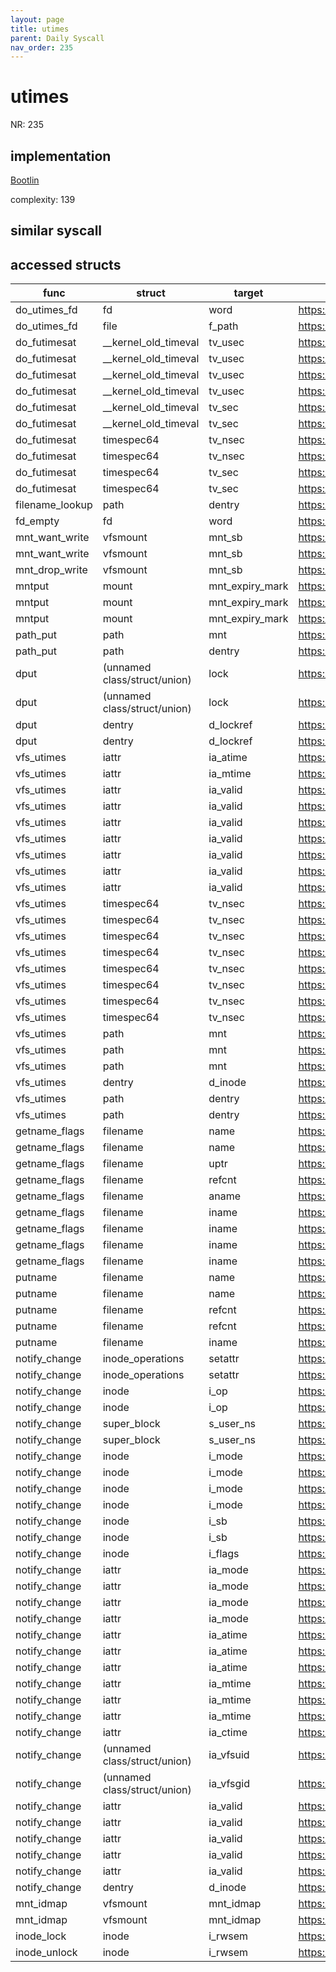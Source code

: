 ```yaml
---
layout: page
title: utimes
parent: Daily Syscall
nav_order: 235
---
```

        

# utimes
NR: 235

## implementation
[Bootlin](https://elixir.bootlin.com/linux/v6.14.7/source/fs/utimes.c#L204)

complexity: 139


## similar syscall


## accessed structs

|func|struct|target|location|has_read|has_write|
|--|--|--|--|--|--|
|do_utimes_fd|fd|word|https://elixir.bootlin.com/linux/v6.14.7/source/fs/utimes.c#L117|true|true|
|do_utimes_fd|file|f_path|https://elixir.bootlin.com/linux/v6.14.7/source/fs/utimes.c#L117|false|false|
|do_futimesat|__kernel_old_timeval|tv_usec|https://elixir.bootlin.com/linux/v6.14.7/source/fs/utimes.c#L191|true|true|
|do_futimesat|__kernel_old_timeval|tv_usec|https://elixir.bootlin.com/linux/v6.14.7/source/fs/utimes.c#L189|true|true|
|do_futimesat|__kernel_old_timeval|tv_usec|https://elixir.bootlin.com/linux/v6.14.7/source/fs/utimes.c#L185|true|true|
|do_futimesat|__kernel_old_timeval|tv_usec|https://elixir.bootlin.com/linux/v6.14.7/source/fs/utimes.c#L184|true|true|
|do_futimesat|__kernel_old_timeval|tv_sec|https://elixir.bootlin.com/linux/v6.14.7/source/fs/utimes.c#L190|true|true|
|do_futimesat|__kernel_old_timeval|tv_sec|https://elixir.bootlin.com/linux/v6.14.7/source/fs/utimes.c#L188|true|true|
|do_futimesat|timespec64|tv_nsec|https://elixir.bootlin.com/linux/v6.14.7/source/fs/utimes.c#L191|false|false|
|do_futimesat|timespec64|tv_nsec|https://elixir.bootlin.com/linux/v6.14.7/source/fs/utimes.c#L189|false|false|
|do_futimesat|timespec64|tv_sec|https://elixir.bootlin.com/linux/v6.14.7/source/fs/utimes.c#L190|false|false|
|do_futimesat|timespec64|tv_sec|https://elixir.bootlin.com/linux/v6.14.7/source/fs/utimes.c#L188|false|false|
|filename_lookup|path|dentry|https://elixir.bootlin.com/linux/v6.14.7/source/fs/namei.c#L2672|true|true|
|fd_empty|fd|word|https://elixir.bootlin.com/linux/v6.14.7/source/include/linux/file.h#L47|true|true|
|mnt_want_write|vfsmount|mnt_sb|https://elixir.bootlin.com/linux/v6.14.7/source/fs/namespace.c#L550|true|true|
|mnt_want_write|vfsmount|mnt_sb|https://elixir.bootlin.com/linux/v6.14.7/source/fs/namespace.c#L547|true|true|
|mnt_drop_write|vfsmount|mnt_sb|https://elixir.bootlin.com/linux/v6.14.7/source/fs/namespace.c#L626|true|true|
|mntput|mount|mnt_expiry_mark|https://elixir.bootlin.com/linux/v6.14.7/source/fs/namespace.c#L1507|true|true|
|mntput|mount|mnt_expiry_mark|https://elixir.bootlin.com/linux/v6.14.7/source/fs/namespace.c#L1508|true|true|
|mntput|mount|mnt_expiry_mark|https://elixir.bootlin.com/linux/v6.14.7/source/fs/namespace.c#L1508|false|false|
|path_put|path|mnt|https://elixir.bootlin.com/linux/v6.14.7/source/fs/namei.c#L626|true|true|
|path_put|path|dentry|https://elixir.bootlin.com/linux/v6.14.7/source/fs/namei.c#L625|true|true|
|dput|(unnamed class/struct/union)|lock|https://elixir.bootlin.com/linux/v6.14.7/source/fs/dcache.c#L895|false|false|
|dput|(unnamed class/struct/union)|lock|https://elixir.bootlin.com/linux/v6.14.7/source/fs/dcache.c#L889|false|false|
|dput|dentry|d_lockref|https://elixir.bootlin.com/linux/v6.14.7/source/fs/dcache.c#L895|true|true|
|dput|dentry|d_lockref|https://elixir.bootlin.com/linux/v6.14.7/source/fs/dcache.c#L889|true|true|
|vfs_utimes|iattr|ia_atime|https://elixir.bootlin.com/linux/v6.14.7/source/fs/utimes.c#L45|false|false|
|vfs_utimes|iattr|ia_mtime|https://elixir.bootlin.com/linux/v6.14.7/source/fs/utimes.c#L52|false|false|
|vfs_utimes|iattr|ia_valid|https://elixir.bootlin.com/linux/v6.14.7/source/fs/utimes.c#L62|true|true|
|vfs_utimes|iattr|ia_valid|https://elixir.bootlin.com/linux/v6.14.7/source/fs/utimes.c#L60|true|true|
|vfs_utimes|iattr|ia_valid|https://elixir.bootlin.com/linux/v6.14.7/source/fs/utimes.c#L53|true|true|
|vfs_utimes|iattr|ia_valid|https://elixir.bootlin.com/linux/v6.14.7/source/fs/utimes.c#L50|true|true|
|vfs_utimes|iattr|ia_valid|https://elixir.bootlin.com/linux/v6.14.7/source/fs/utimes.c#L46|true|true|
|vfs_utimes|iattr|ia_valid|https://elixir.bootlin.com/linux/v6.14.7/source/fs/utimes.c#L43|true|true|
|vfs_utimes|iattr|ia_valid|https://elixir.bootlin.com/linux/v6.14.7/source/fs/utimes.c#L40|false|false|
|vfs_utimes|timespec64|tv_nsec|https://elixir.bootlin.com/linux/v6.14.7/source/fs/utimes.c#L51|true|true|
|vfs_utimes|timespec64|tv_nsec|https://elixir.bootlin.com/linux/v6.14.7/source/fs/utimes.c#L49|true|true|
|vfs_utimes|timespec64|tv_nsec|https://elixir.bootlin.com/linux/v6.14.7/source/fs/utimes.c#L44|true|true|
|vfs_utimes|timespec64|tv_nsec|https://elixir.bootlin.com/linux/v6.14.7/source/fs/utimes.c#L42|true|true|
|vfs_utimes|timespec64|tv_nsec|https://elixir.bootlin.com/linux/v6.14.7/source/fs/utimes.c#L32|true|true|
|vfs_utimes|timespec64|tv_nsec|https://elixir.bootlin.com/linux/v6.14.7/source/fs/utimes.c#L31|true|true|
|vfs_utimes|timespec64|tv_nsec|https://elixir.bootlin.com/linux/v6.14.7/source/fs/utimes.c#L29|true|true|
|vfs_utimes|timespec64|tv_nsec|https://elixir.bootlin.com/linux/v6.14.7/source/fs/utimes.c#L28|true|true|
|vfs_utimes|path|mnt|https://elixir.bootlin.com/linux/v6.14.7/source/fs/utimes.c#L75|true|true|
|vfs_utimes|path|mnt|https://elixir.bootlin.com/linux/v6.14.7/source/fs/utimes.c#L66|true|true|
|vfs_utimes|path|mnt|https://elixir.bootlin.com/linux/v6.14.7/source/fs/utimes.c#L36|true|true|
|vfs_utimes|dentry|d_inode|https://elixir.bootlin.com/linux/v6.14.7/source/fs/utimes.c#L24|true|true|
|vfs_utimes|path|dentry|https://elixir.bootlin.com/linux/v6.14.7/source/fs/utimes.c#L66|true|true|
|vfs_utimes|path|dentry|https://elixir.bootlin.com/linux/v6.14.7/source/fs/utimes.c#L24|true|true|
|getname_flags|filename|name|https://elixir.bootlin.com/linux/v6.14.7/source/fs/namei.c#L187|false|false|
|getname_flags|filename|name|https://elixir.bootlin.com/linux/v6.14.7/source/fs/namei.c#L148|false|false|
|getname_flags|filename|uptr|https://elixir.bootlin.com/linux/v6.14.7/source/fs/namei.c#L208|false|false|
|getname_flags|filename|refcnt|https://elixir.bootlin.com/linux/v6.14.7/source/fs/namei.c#L207|false|false|
|getname_flags|filename|aname|https://elixir.bootlin.com/linux/v6.14.7/source/fs/namei.c#L209|false|false|
|getname_flags|filename|iname|https://elixir.bootlin.com/linux/v6.14.7/source/fs/namei.c#L173|true|true|
|getname_flags|filename|iname|https://elixir.bootlin.com/linux/v6.14.7/source/fs/namei.c#L150|true|true|
|getname_flags|filename|iname|https://elixir.bootlin.com/linux/v6.14.7/source/fs/namei.c#L174|false|false|
|getname_flags|filename|iname|https://elixir.bootlin.com/linux/v6.14.7/source/fs/namei.c#L147|false|false|
|putname|filename|name|https://elixir.bootlin.com/linux/v6.14.7/source/fs/namei.c#L293|true|true|
|putname|filename|name|https://elixir.bootlin.com/linux/v6.14.7/source/fs/namei.c#L292|true|true|
|putname|filename|refcnt|https://elixir.bootlin.com/linux/v6.14.7/source/fs/namei.c#L289|false|false|
|putname|filename|refcnt|https://elixir.bootlin.com/linux/v6.14.7/source/fs/namei.c#L286|false|false|
|putname|filename|iname|https://elixir.bootlin.com/linux/v6.14.7/source/fs/namei.c#L292|false|false|
|notify_change|inode_operations|setattr|https://elixir.bootlin.com/linux/v6.14.7/source/fs/attr.c#L552|true|true|
|notify_change|inode_operations|setattr|https://elixir.bootlin.com/linux/v6.14.7/source/fs/attr.c#L551|true|true|
|notify_change|inode|i_op|https://elixir.bootlin.com/linux/v6.14.7/source/fs/attr.c#L552|true|true|
|notify_change|inode|i_op|https://elixir.bootlin.com/linux/v6.14.7/source/fs/attr.c#L551|true|true|
|notify_change|super_block|s_user_ns|https://elixir.bootlin.com/linux/v6.14.7/source/fs/attr.c#L522|true|true|
|notify_change|super_block|s_user_ns|https://elixir.bootlin.com/linux/v6.14.7/source/fs/attr.c#L518|true|true|
|notify_change|inode|i_mode|https://elixir.bootlin.com/linux/v6.14.7/source/fs/attr.c#L505|true|true|
|notify_change|inode|i_mode|https://elixir.bootlin.com/linux/v6.14.7/source/fs/attr.c#L498|true|true|
|notify_change|inode|i_mode|https://elixir.bootlin.com/linux/v6.14.7/source/fs/attr.c#L456|true|true|
|notify_change|inode|i_mode|https://elixir.bootlin.com/linux/v6.14.7/source/fs/attr.c#L430|true|true|
|notify_change|inode|i_sb|https://elixir.bootlin.com/linux/v6.14.7/source/fs/attr.c#L522|true|true|
|notify_change|inode|i_sb|https://elixir.bootlin.com/linux/v6.14.7/source/fs/attr.c#L518|true|true|
|notify_change|inode|i_flags|https://elixir.bootlin.com/linux/v6.14.7/source/fs/attr.c#L461|true|true|
|notify_change|iattr|ia_mode|https://elixir.bootlin.com/linux/v6.14.7/source/fs/attr.c#L507|true|true|
|notify_change|iattr|ia_mode|https://elixir.bootlin.com/linux/v6.14.7/source/fs/attr.c#L460|true|true|
|notify_change|iattr|ia_mode|https://elixir.bootlin.com/linux/v6.14.7/source/fs/attr.c#L505|false|false|
|notify_change|iattr|ia_mode|https://elixir.bootlin.com/linux/v6.14.7/source/fs/attr.c#L498|false|false|
|notify_change|iattr|ia_atime|https://elixir.bootlin.com/linux/v6.14.7/source/fs/attr.c#L470|true|true|
|notify_change|iattr|ia_atime|https://elixir.bootlin.com/linux/v6.14.7/source/fs/attr.c#L470|false|false|
|notify_change|iattr|ia_atime|https://elixir.bootlin.com/linux/v6.14.7/source/fs/attr.c#L468|false|false|
|notify_change|iattr|ia_mtime|https://elixir.bootlin.com/linux/v6.14.7/source/fs/attr.c#L474|true|true|
|notify_change|iattr|ia_mtime|https://elixir.bootlin.com/linux/v6.14.7/source/fs/attr.c#L474|false|false|
|notify_change|iattr|ia_mtime|https://elixir.bootlin.com/linux/v6.14.7/source/fs/attr.c#L472|false|false|
|notify_change|iattr|ia_ctime|https://elixir.bootlin.com/linux/v6.14.7/source/fs/attr.c#L466|false|false|
|notify_change|(unnamed class/struct/union)|ia_vfsuid|https://elixir.bootlin.com/linux/v6.14.7/source/fs/attr.c#L519|true|true|
|notify_change|(unnamed class/struct/union)|ia_vfsgid|https://elixir.bootlin.com/linux/v6.14.7/source/fs/attr.c#L523|true|true|
|notify_change|iattr|ia_valid|https://elixir.bootlin.com/linux/v6.14.7/source/fs/attr.c#L504|true|true|
|notify_change|iattr|ia_valid|https://elixir.bootlin.com/linux/v6.14.7/source/fs/attr.c#L497|true|true|
|notify_change|iattr|ia_valid|https://elixir.bootlin.com/linux/v6.14.7/source/fs/attr.c#L481|true|true|
|notify_change|iattr|ia_valid|https://elixir.bootlin.com/linux/v6.14.7/source/fs/attr.c#L510|true|true|
|notify_change|iattr|ia_valid|https://elixir.bootlin.com/linux/v6.14.7/source/fs/attr.c#L433|true|true|
|notify_change|dentry|d_inode|https://elixir.bootlin.com/linux/v6.14.7/source/fs/attr.c#L429|true|true|
|mnt_idmap|vfsmount|mnt_idmap|https://elixir.bootlin.com/linux/v6.14.7/source/include/linux/mount.h#L78|true|true|
|mnt_idmap|vfsmount|mnt_idmap|https://elixir.bootlin.com/linux/v6.14.7/source/include/linux/mount.h#L78|false|false|
|inode_lock|inode|i_rwsem|https://elixir.bootlin.com/linux/v6.14.7/source/include/linux/fs.h#L877|false|false|
|inode_unlock|inode|i_rwsem|https://elixir.bootlin.com/linux/v6.14.7/source/include/linux/fs.h#L882|false|false|
